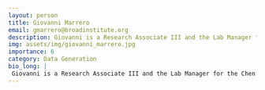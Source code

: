 ```yaml
---
layout: person
title: Giovanni Marrero
email: gmarrero@broadinstitute.org
description: Giovanni is a Research Associate III and the Lab Manager for the Chen Lab. After graduating from Syracuse University with a BS in Biotechnology, he studied immunology at the University of Pittsburgh ...
img: assets/img/giovanni_marrero.jpg
importance: 6
category: Data Generation
bio_long: |
 Giovanni is a Research Associate III and the Lab Manager for the Chen Lab. After graduating from Syracuse University with a BS in Biotechnology, he studied immunology at the University of Pittsburgh. Currently, Giovanni is working towards an MS in Analytics from Georgia Techand developing Slide-Seq and genomic technologies in the Chen Lab.
---
```

